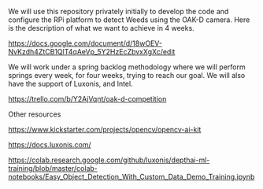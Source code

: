 We will use this repository privately initially to develop the code and configure the RPi platform to detect Weeds using the OAK-D camera. Here is the description of what we want to achieve in 4 weeks. 

https://docs.google.com/document/d/18wOEV-NvKzdh4ZtCB1QlT4qAeVp_5Y2HzEcZbvxXgXc/edit

We will work under a spring backlog methodology where we will perform springs every week, for four weeks, trying to reach our goal. We will also have the support of Luxonis, and Intel.

https://trello.com/b/Y2AjVqnt/oak-d-competition

Other resources

https://www.kickstarter.com/projects/opencv/opencv-ai-kit

https://docs.luxonis.com/

https://colab.research.google.com/github/luxonis/depthai-ml-training/blob/master/colab-notebooks/Easy_Object_Detection_With_Custom_Data_Demo_Training.ipynb




